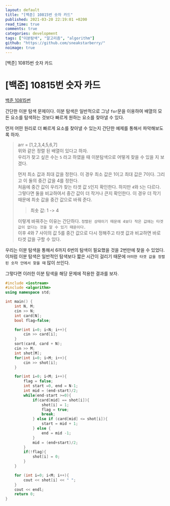 ```yaml
---
layout: default
title: "[백준] 10815번 숫자 카드"
published: 2021-03-20 22:19:01 +0200
read_time: true
comments: true
categories: development
tags: ["이분탐색", "알고리즘", "algorithm"]
github: "https://github.com/sneakstarberry/"
noimage: true
---
```


[백준] 10815번 숫자 카드

<!--more-->

# [백준] 10815번 숫자 카드

[백준 10815번 ](https://www.acmicpc.net/problem/10815)

간단한 이분 탐색 문제이다. 이분 탐색은 일반적으로 그냥 `for`문을 이용하여 배열의 모든 요소를 탐색하는 것보다 빠르게 원하는 요소를 찾아낼 수 있다.

먼저 어떤 원리로 더 빠르게 요소를 찾아낼 수 있는지 간단한 예제를 통해서 파악해보도록 하자.

> arr = [1,2,3,4,5,6,7]  
> 위와 같은 정렬 된 배열이 있다고 하자.  
> 우리가 찾고 싶은 수는 `5` 라고 하였을 때 이분탐색으로 어떻게 찾을 수 있을 지 보겠다.
>
> 먼저 최소 값과 최대 값을 정한다. 이 경우 최소 값은 1이고 최대 값은 7이다. 그리고 이 둘의 중간 값을 4를 정한다.  
> 처음에 중간 값이 우리가 찾는 타겟 값 `5`인지 확인한다. 하지만 `4`와 `5`는 다르다. 그렇다면 둘을 비교하여서 중간 값이 더 작거나 큰지 확인한다. 이 경우 더 작기 때문에 최솟 값을 중간 값으로 바꿔 준다.
>
> > 최솟 값: 1 -> 4
>
> 이렇게 바꿔주는 이유는 간단하다. `정렬된 상태이기 때문에 4보다 작은 값에는 타겟 값이 없다는 것을 알 수 있기 때문이다.`  
> 이후 4와 7 사이의 값 5를 중간 값으로 다시 정해주고 타겟 값과 비교하면 바로 타겟 값을 구할 수 있다.

우리는 이분 탐색을 통해서 6까지 6번의 탐색이 필요했을 것을 2번만에 찾을 수 있었다. 이처럼 이분 탐색은 일반적인 탐색보다 짧은 시간이 걸리기 때문에 `어떠한 타겟 값을 정렬 된 숫자 안에서 찾을 때` 많이 쓰인다.

그렇다면 이러한 이분 탐색을 해당 문제에 적용한 결과를 보자.

```c++
#include <iostream>
#include <algorithm>
using namespace std;

int main() {
    int N, M;
    cin >> N;
    int card[N];
    bool flag=false;

    for(int i=0; i<N; i++){
        cin >> card[i];
    }
    sort(card, card + N);
    cin >> M;
    int shot[M];
    for(int i=0; i<M; i++){
        cin >> shot[i];
    }

    for(int i=0; i<M; i++){
        flag = false;
        int start =0, end = N-1;
        int mid = (end-start)/2;
        while(end-start >=0){
            if(card[mid] == shot[i]){
                shot[i] = 1;
                flag = true;
                break;
            } else if (card[mid] <= shot[i]){
                start = mid + 1;
            } else {
                end = mid -1;
            }
            mid = (end+start)/2;
        }
        if(!flag){
            shot[i] = 0;
        }
    }

    for (int i=0; i<M; i++){
        cout << shot[i] << " ";
    }
    cout << endl;
    return 0;
}
```
